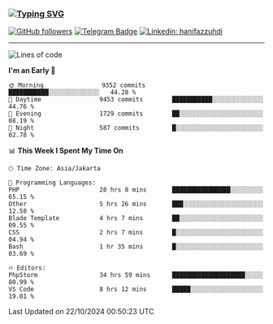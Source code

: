 ### [![Typing SVG](https://readme-typing-svg.herokuapp.com?font=lato&size=22&lines=Hi+There+👋)](https://git.io/typing-svg) 

[![GitHub followers](https://img.shields.io/github/followers/hanifazzuhdi?label=Follow&style=social)](https://github.com/hanifazzuhdi/?tab=follow) 
[![Telegram Badge](https://img.shields.io/badge/-hanif0198-blue?style=social&logo=telegram&link=https://www.t.me/hanif0198/)](https://www.t.me/hanif0198/) 
[![Linkedin: hanifazzuhdi](https://img.shields.io/badge/-hanifazzuhdi-blue?style=flat-square&logo=Linkedin&logoColor=white&link=https://www.linkedin.com/in/hanif-az-zuhdi-69688019b/)](https://www.linkedin.com/in/hanif-az-zuhdi-69688019b/) 

<hr/>

<!--START_SECTION:waka-->
![Lines of code](https://img.shields.io/badge/From%20Hello%20World%20I%27ve%20Written-71.7%20million%20lines%20of%20code-blue)

**I'm an Early 🐤** 

```text
🌞 Morning                9352 commits        ███████████░░░░░░░░░░░░░░   44.28 % 
🌆 Daytime                9453 commits        ███████████░░░░░░░░░░░░░░   44.76 % 
🌃 Evening                1729 commits        ██░░░░░░░░░░░░░░░░░░░░░░░   08.19 % 
🌙 Night                  587 commits         █░░░░░░░░░░░░░░░░░░░░░░░░   02.78 % 
```


📊 **This Week I Spent My Time On** 

```text
🕑︎ Time Zone: Asia/Jakarta

💬 Programming Languages: 
PHP                      28 hrs 8 mins       ████████████████░░░░░░░░░   65.15 % 
Other                    5 hrs 26 mins       ███░░░░░░░░░░░░░░░░░░░░░░   12.58 % 
Blade Template           4 hrs 7 mins        ██░░░░░░░░░░░░░░░░░░░░░░░   09.55 % 
CSS                      2 hrs 7 mins        █░░░░░░░░░░░░░░░░░░░░░░░░   04.94 % 
Bash                     1 hr 35 mins        █░░░░░░░░░░░░░░░░░░░░░░░░   03.69 % 

🔥 Editors: 
PhpStorm                 34 hrs 59 mins      ████████████████████░░░░░   80.99 % 
VS Code                  8 hrs 12 mins       █████░░░░░░░░░░░░░░░░░░░░   19.01 % 
```


 Last Updated on 22/10/2024 00:50:23 UTC
<!--END_SECTION:waka-->
